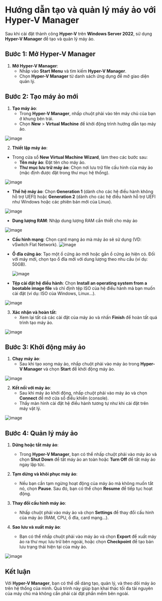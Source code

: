 # Hướng dẫn tạo và quản lý máy ảo với Hyper-V Manager

Sau khi cài đặt thành công **Hyper-V** trên **Windows Server 2022**, sử dụng **Hyper-V Manager** để tạo và quản lý máy ảo.

## Bước 1: Mở Hyper-V Manager

1. **Mở Hyper-V Manager**:
   - Nhấp vào **Start Menu** và tìm kiếm **Hyper-V Manager**.
   - Chọn **Hyper-V Manager** từ danh sách ứng dụng để mở giao diện quản lý.

## Bước 2: Tạo máy ảo mới

1. **Tạo máy ảo**:
   - Trong **Hyper-V Manager**, nhấp chuột phải vào tên máy chủ của bạn ở khung bên trái.
   - Chọn **New** > **Virtual Machine** để khởi động trình hướng dẫn tạo máy ảo.

![image](https://github.com/user-attachments/assets/649e42ea-2211-472f-95e3-df97e66fc1cf)

2. **Thiết lập máy ảo**:
- Trong cửa sổ **New Virtual Machine Wizard**, làm theo các bước sau:
   - **Tên máy ảo**: Đặt tên cho máy ảo.
   - **Thư mục lưu trữ máy ảo**: Chọn nơi lưu trữ file cấu hình của máy ảo (mặc định được đặt trong thư mục hệ thống).
     
![image](https://github.com/user-attachments/assets/4713a06b-c043-4727-aacc-7fda92d80321)

   - **Thế hệ máy ảo**: Chọn **Generation 1** (dành cho các hệ điều hành không hỗ trợ UEFI) hoặc **Generation 2** (dành cho các hệ điều hành hỗ trợ UEFI như Windows hoặc các phiên bản mới của Linux).
     
![image](https://github.com/user-attachments/assets/0f1fba9c-19c4-411c-b0de-9316d376919a)
   - **Dung lượng RAM**: Nhập dung lượng RAM cần thiết cho máy ảo 
     
![image](https://github.com/user-attachments/assets/8b8ce35e-451c-44af-a441-3d1322cd52ee)

   - **Cấu hình mạng**: Chọn card mạng ảo mà máy ảo sẽ sử dụng (VD: vSwitch Flat Network).
![image](https://github.com/user-attachments/assets/225f6ad0-b6ec-47df-9433-349bcd0ab07a)

   - **Ổ đĩa cứng ảo**: Tạo một ổ cứng ảo mới hoặc gắn ổ cứng ảo hiện có. Đối với máy mới, chọn tạo ổ đĩa mới với dung lượng theo nhu cầu (ví dụ: 50GB).
     
     ![image](https://github.com/user-attachments/assets/f195d63c-6e56-4c98-91ad-60fbac783890)
     
   - **Tệp cài đặt hệ điều hành**: Chọn **Install an operating system from a bootable image file** và chỉ định tệp ISO của hệ điều hành mà bạn muốn cài đặt (ví dụ: ISO của Windows, Linux...).
     
![image](https://github.com/user-attachments/assets/6774a4f1-fc41-4a99-b841-401c3084b353)

3. **Xác nhận và hoàn tất**:
   - Xem lại tất cả các cài đặt của máy ảo và nhấn **Finish** để hoàn tất quá trình tạo máy ảo.

![image](https://github.com/user-attachments/assets/ac12803f-117a-45ce-ae39-68527d348862)

## Bước 3: Khởi động máy ảo

1. **Chạy máy ảo**:
   - Sau khi tạo xong máy ảo, nhấp chuột phải vào máy ảo trong **Hyper-V Manager** và chọn **Start** để khởi động máy ảo.

![image](https://github.com/user-attachments/assets/e1b7b167-9892-46ad-9bf7-986ea8352635)

2. **Kết nối với máy ảo**:
   - Sau khi máy ảo khởi động, nhấp chuột phải vào máy ảo và chọn **Connect** để mở cửa sổ điều khiển (console).
   - Thấy màn hình cài đặt hệ điều hành tương tự như khi cài đặt trên máy vật lý.

![image](https://github.com/user-attachments/assets/8469f8f5-23c5-41b8-92ab-8dddab7b3bed)

## Bước 4: Quản lý máy ảo

1. **Dừng hoặc tắt máy ảo**:
   - Trong **Hyper-V Manager**, bạn có thể nhấp chuột phải vào máy ảo và chọn **Shut Down** để tắt máy ảo an toàn hoặc **Turn Off** để tắt máy ảo ngay lập tức.
   
2. **Tạm dừng và khôi phục máy ảo**:
   - Nếu bạn cần tạm ngừng hoạt động của máy ảo mà không muốn tắt nó, chọn **Pause**. Sau đó, bạn có thể chọn **Resume** để tiếp tục hoạt động.

3. **Thay đổi cấu hình máy ảo**:
   - Nhấp chuột phải vào máy ảo và chọn **Settings** để thay đổi cấu hình của máy ảo (RAM, CPU, ổ đĩa, card mạng...).
   
4. **Sao lưu và xuất máy ảo**:
   - Bạn có thể nhấp chuột phải vào máy ảo và chọn **Export** để xuất máy ảo ra thư mục lưu trữ bên ngoài, hoặc chọn **Checkpoint** để tạo bản lưu trạng thái hiện tại của máy ảo.

![image](https://github.com/user-attachments/assets/81e1add6-9c3f-4d26-aba7-289768377e08)

## Kết luận

Với **Hyper-V Manager**, bạn có thể dễ dàng tạo, quản lý, và theo dõi máy ảo trên hệ thống của mình. Quá trình này giúp bạn khai thác tối đa tài nguyên của máy chủ mà không cần phải cài đặt phần mềm bên ngoài.
